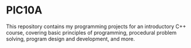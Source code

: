 # PIC10A
This repository contains my programming projects for an introductory C++ course, covering basic principles of programming, procedural problem solving, program design and development, and more.
